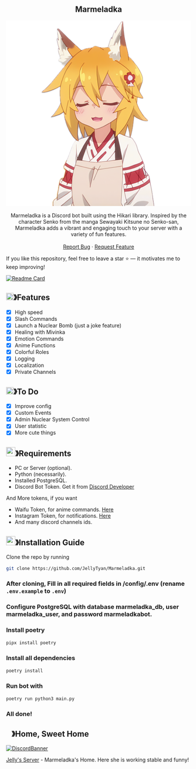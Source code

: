 <!-- PROJECT LOGO -->
<br />
<div style="text-align: center;">
  <h2>Marmeladka</h2>
  <p align="center">
    <img src=".github/assets/marmeladka.png" alt="Senko from Sewayaki Kitsune No Senko-San">
  </p>
  <p align="center">
    Marmeladka is a Discord bot built using the Hikari library. Inspired by the character Senko from the manga Sewayaki Kitsune no Senko-san, Marmeladka adds a vibrant and engaging touch to your server with a variety of fun features.
    <br />
    <br />
    <a href="https://github.com/JellyTyan/Marmeladka/issues">Report Bug</a>
    ·
    <a href="https://github.com/JellyTyan/Marmeladka/issues">Request Feature</a>
  </p>
</div>

If you like this repository, feel free to leave a star ⭐ — it motivates me to keep improving!


[![Readme Card](https://github-readme-stats.vercel.app/api/pin/?username=JellyTyan&repo=Marmeladka&theme=tokyonight)](https://github.com/JellyTyan/Marmeladka)
## <img src="https://cdn.discordapp.com/emojis/852881450667081728.gif" width="20px" height="20px">》Features
- [x] High speed
- [x] Slash Commands
- [x] Launch a Nuclear Bomb (just a joke feature)
- [x] Healing with Mivinka
- [x] Emotion Commands
- [x] Anime Functions
- [x] Colorful Roles
- [x] Logging
- [x] Localization
- [x] Private Channels

## <img src="https://cdn.discordapp.com/emojis/1309883207931527228.webp?size=128&animated=true" width="20px" height="20px">》To Do
- [x] Improve config
- [x] Custom Events
- [x] Admin Nuclear System Control
- [x] User statistic
- [x] More cute things

<!-- REQUIREMENTS -->
## <img src="https://cdn.discordapp.com/emojis/1009754836314628146.gif" width="25px" height="25px">》Requirements
- PC or Server (optional).
- Python (necessarily).
- Installed PostgreSQL.
- Discord Bot Token. Get it from [Discord Developer](https://discord.com/developers/applications)

And More tokens, if you want
- Waifu Token, for anime commands. [Here](https://docs.waifu.it/rest-api/start)
- Instagram Token, for notifications. [Here](https://rapidapi.com/social-api1-instagram/api/instagram-scraper-api2/playground/apiendpoint_b1301387-dc09-4b1f-ba39-b7b51d186b40)
- And many discord channels ids.

<!-- INSTALLATION GUIDE -->
## <img src="https://cdn.discordapp.com/emojis/814216203466965052.png" width="25px" height="25px">》Installation Guide

Clone the repo by running
```bash
git clone https://github.com/JellyTyan/Marmeladka.git
```
### After cloning, Fill in all required fields in /config/.env **(rename `.env.example` to `.env`)**
### Configure PostgreSQL with database marmeladka_db, user marmeladka_user, and password marmeladkabot.
### Install poetry
```bash
pipx install poetry
```
### Install all dependencies
```bash
poetry install
```
### Run bot with
```bash
poetry run python3 main.py
```
### All done!


<!-- SUPPORT SERVER -->
## <img src="https://cdn.discordapp.com/emojis/1036083490292244493.png" width="15px" height="15px">》Home, Sweet Home
[![DiscordBanner](https://invidget.switchblade.xyz/77keb7smna)](https://discord.gg/77keb7smna)

[Jelly's Server](https://discord.gg/77keb7smna) - Marmeladka's Home. Here she is working stable and funny!
